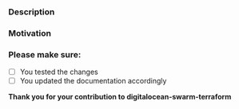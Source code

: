 ### Description

### Motivation

### Please make sure:

- [ ] You tested the changes
- [ ] You updated the documentation accordingly

**Thank you for your contribution to digitalocean-swarm-terraform**
